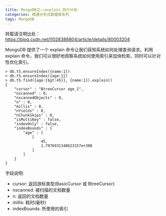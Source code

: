 ```yaml
---
title: MongoDB之——explain 执行计划
categories: 精通分布式数据库系列
tags: MongoDB
---
```

转载请注明出处：https://blog.csdn.net/l1028386804/article/details/80003204  

MongoDB 提供了一个 explain 命令让我们获知系统如何处理查询请求。利用 explain
命令，我们可以很好地观察系统如何使用索引来加快检索，同时可以针对性优化索引。  

    
    
    > db.t5.ensureIndex({name:1})
    > db.t5.ensureIndex({age:1})
    > db.t5.find({age:{$gt:45}}, {name:1}).explain()
    {
    	"cursor" : "BtreeCursor age_1",
    	"nscanned" : 0,
    	"nscannedObjects" : 0,
    	"n" : 0,
    	"millis" : 0,
    	"nYields" : 0,
    	"nChunkSkips" : 0,
    	"isMultiKey" : false,
    	"indexOnly" : false,
    	"indexBounds" : {
    		"age" : [
    			[
    				45,
    				1.7976931348623157e+308
    			]
    		]
    	}
    }

字段说明:  

  * cursor: 返回游标类型(BasicCursor 或 BtreeCursor)
  * nscanned: 被扫描的文档数量
  * n: 返回的文档数量
  * millis: 耗时(毫秒)
  * indexBounds: 所使用的索引

  


